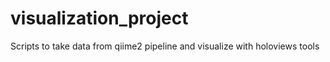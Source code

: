 # visualization_project
Scripts to take data from qiime2 pipeline and visualize with holoviews tools
